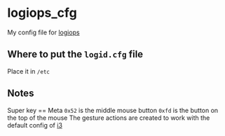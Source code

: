 # logiops_cfg
My config file for [logiops](https://github.com/PixlOne/logiops)

## Where to put the `logid.cfg` file
Place it in `/etc`

## Notes
Super key == Meta
`0x52` is the middle mouse button
`0xfd` is the button on the top of the mouse
The gesture actions are created to work with the default config of [i3](https://i3wm.org/)

